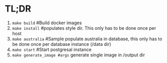 # TL;DR

1. `make build` #Build docker images
1. `make install` #populates style dir. This only has to be done once per host
2. `make australia` #Sample populate australia in database, this only has to be done once per database instance (/data dir)
3. `make start` #Start postgresal instance
3. `make generate_image #args` generate single image in /output dir
